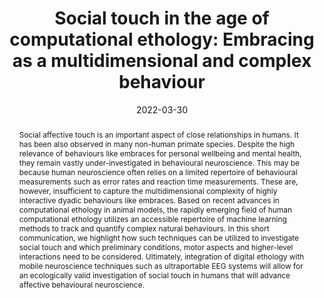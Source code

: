 ---
title: 'Social touch in the age of computational ethology: Embracing as a multidimensional and complex behaviour'

# Authors
# If you created a profile for a user (e.g. the default `admin` user), write the username (folder name) here 
# and it will be replaced with their full name and linked to their profile.
authors:
- Sebastian Ocklenburg
- Julian Packheiser
- admin

date: "2022-03-30"
doi: "https://doi.org/10.1007/s12144-022-03051-9"

# Schedule page publish date (NOT publication's date).
publishDate: ""

# Publication type.
# Legend: 0 = Uncategorized; 1 = Conference paper; 2 = Journal article;
# 3 = Preprint / Working Paper; 4 = Report; 5 = Book; 6 = Book section;
# 7 = Thesis; 8 = Patent
publication_types: ["2"]

# Publication name and optional abbreviated publication name.
publication: Current Psychology
publication_short: Curr Psychol

abstract: 'Social affective touch is an important aspect of close relationships in humans. It has been also observed in many non-human primate species. Despite the high relevance of behaviours like embraces for personal wellbeing and mental health, they remain vastly under-investigated in behavioural neuroscience. This may be because human neuroscience often relies on a limited repertoire of behavioural measurements such as error rates and reaction time measurements. These are, however, insufficient to capture the multidimensional complexity of highly interactive dyadic behaviours like embraces. Based on recent advances in computational ethology in animal models, the rapidly emerging field of human computational ethology utilizes an accessible repertoire of machine learning methods to track and quantify complex natural behaviours. In this short communication, we highlight how such techniques can be utilized to investigate social touch and which preliminary conditions, motor aspects and higher-level interactions need to be considered. Ultimately, integration of digital ethology with mobile neuroscience techniques such as ultraportable EEG systems will allow for an ecologically valid investigation of social touch in humans that will advance affective behavioural neuroscience.'


tags: []

# Display this page in the Featured widget?
featured: true

# Custom links (uncomment lines below)
# links:
# - name: Custom Link
#   url: http://example.org

url_pdf: 'https://link.springer.com/content/pdf/10.1007/s12144-022-03051-9.pdf'
url_code: ''
url_dataset: ''
url_poster: ''
url_project: ''
url_slides: ''
url_source: ''
url_video: ''

# Featured image
# To use, add an image named `featured.jpg/png` to your page's folder. 
image:
  caption: 
  focal_point: ""
  preview_only: false

# Associated Projects (optional).
#   Associate this publication with one or more of your projects.
#   Simply enter your project's folder or file name without extension.
#   E.g. `internal-project` references `content/project/internal-project/index.md`.
#   Otherwise, set `projects: []`.
#projects:

# Slides (optional).
#   Associate this publication with Markdown slides.
#   Simply enter your slide deck's filename without extension.
#   E.g. `slides: "example"` references `content/slides/example/index.md`.
#   Otherwise, set `slides: ""`.
#slides: 
---
